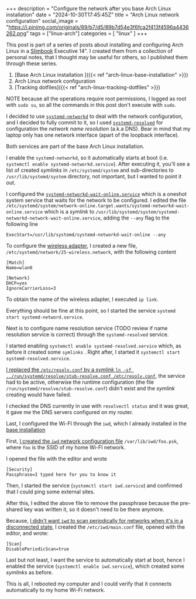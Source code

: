 +++
description = "Configure the network after you base Arch Linux installation"
date = "2024-10-30T17:45:45Z"
title = "Arch Linux network configuration"
social_image = "https://i.pinimg.com/originals/89/b7/d5/89b7d54e3f6fca2f413f4596a4436262.png"
tags = ["linux-arch"]
categories = [
  "linux"
]
+++

This post is part of a series of posts about installing and configuring Arch Linux in a [Slimbook](https://slimbook.com/en/) Executive 14". I created them from a collection of personal notes, that I thought may be useful for others, so I published them through these series.

1. [Base Arch Linux installation ]({{< ref "arch-linux-base-installation" >}})
2. Arch Linux network configuration
3. [Tracking dotfiles]({{< ref "arch-linux-tracking-dotfiles" >}})

NOTE because all the operations require root permissions, I logged as root with `sudo su`, so all the commands in this post don't execute with `sudo`.

I decided to use [`systemd-networkd`](https://wiki.archlinux.org/title/systemd-networkd) to deal with the network configuration, and I decided to fully commit to it, so I used [`systemd-resolved`](https://wiki.archlinux.org/title/Systemd-resolved) for configuration the _network name resolution_ (a.k.a DNS). Bear in mind that my laptop only has one network interface (apart of the loopback interface).

Both services are part of the base Arch Linux installation.

I enable the `systemd-networkd`, so it automatically starts at boot (i.e. `systemctl enable systemd-networkd.service`). After executing it, you'll see a list of created _symlinks_ in `/etc/systemd/system` and sub-directories to `/usr/lib/systemd/system` directory, not important, but I wanted to point it out.  

I configured the [`systemd-networkd-wait-online.service`](https://wiki.archlinux.org/title/systemd-networkd#systemd-networkd-wait-online) which is a oneshot system service that waits for the network to be configured. I edited the file `/etc/systemd/system/network-online.target.wants/systemd-networkd-wait-online.service` which is a _symlink_ to `/usr/lib/systemd/system/systemd-networkd-network-wait-online.service`, adding the `--any` flag to the following line

```
ExecStart=/usr/lib/systemd/systemd-networkd-wait-online --any
```

To configure the [wireless adapter](https://wiki.archlinux.org/title/systemd-networkd#Wireless_adapter), I created a new file, `/etc/systemd/network/25-wireless.network`, with the following content

```
[Match]
Name=wlan0

[Network]
DHCP=yes
IgnoreCarrierLoss=3
```

To obtain the name of the wireless adapter, I executed `ip link`. 

Everything should be fine at this point, so I started the service `systemd start systemd-netword.service`.

Next is to configure name resolution service (TODO review if name resolution service is correct) through the `systemd-resolved` service.

I started enabling `systemctl enable systemd-resolved.service` which, as before it created some `symlinks` . Right after, I started it `systemctl start systemd-resolved.service`.

[I replaced the `/etc/resolv.conf` by a _symlink_ `ln -sf ../run/systemd/resolve/stub-resolve.conf /etc/resolv.conf`](https://wiki.archlinux.org/title/Systemd-resolved#DNS), the service had to be active, otherwise the runtime configuration (the file `/run/systemd/resolve/stub-resolve.conf`) didn't exist and the _symlink_ creating would have failed.

I checked the DNS currently in use with `resolvectl status` and it was great, it gave me the DNS servers configured on my router.

Last, I configured the Wi-FI through the `iwd`, which I already installed in the [base installation](./arch-linux-base-installation.md)

First, [I created the `iwd` network configuration file](https://wiki.archlinux.org/title/Iwd#WPA-PSK) `/var/lib/iwd/foo.psk`, where `foo` is the SSID of my home Wi-FI network.

I opened the file with the editor and wrote

```
[Security]
Passphrase=I typed here for you to know it
```

Then, I started the service (`systemctl start iwd.service`) and confirmed that I could ping some external sites.

After this, I edited the above file to remove the passphrase because the pre-shared key was written it, so it doesn't need to be there anymore.

Because, [I didn't want `iwd` to scan periodically for networks when it's in a disconnected state](https://wiki.archlinux.org/title/Iwd#Disable_periodic_scan_for_available_networks), I created the `/etc/iwd/main.conf` file, opened with the editor, and wrote:

```
[Scan]
DisablePeriodicScan=true
```

Last but not least, I want the service to automatically start at boot, hence I enabled the service (`systemctl enable iwd.service`), which created some _symlinks_ as before.

This is all, I rebooted my computer and I could verify that it connects automatically to my home Wi-Fi network.